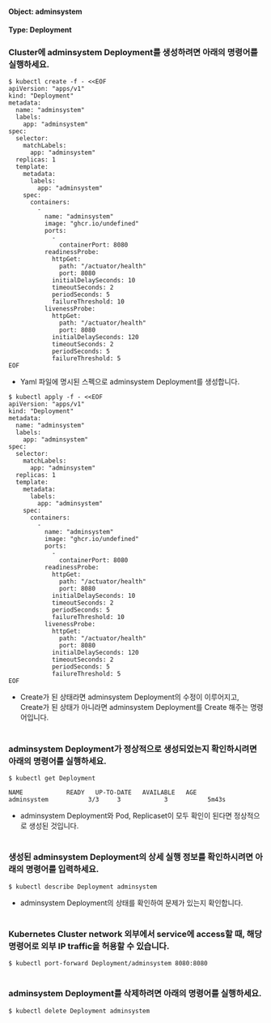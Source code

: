 
#### Object: adminsystem
#### Type: Deployment

### Cluster에 adminsystem Deployment를 생성하려면 아래의 명령어를 실행하세요.

```
$ kubectl create -f - <<EOF 
apiVersion: "apps/v1"
kind: "Deployment"
metadata: 
  name: "adminsystem"
  labels: 
    app: "adminsystem"
spec: 
  selector: 
    matchLabels: 
      app: "adminsystem"
  replicas: 1
  template: 
    metadata: 
      labels: 
        app: "adminsystem"
    spec: 
      containers: 
        - 
          name: "adminsystem"
          image: "ghcr.io/undefined"
          ports: 
            - 
              containerPort: 8080
          readinessProbe: 
            httpGet: 
              path: "/actuator/health"
              port: 8080
            initialDelaySeconds: 10
            timeoutSeconds: 2
            periodSeconds: 5
            failureThreshold: 10
          livenessProbe: 
            httpGet: 
              path: "/actuator/health"
              port: 8080
            initialDelaySeconds: 120
            timeoutSeconds: 2
            periodSeconds: 5
            failureThreshold: 5
EOF
```
- Yaml 파일에 명시된 스펙으로 adminsystem Deployment를 생성합니다.

```
$ kubectl apply -f - <<EOF 
apiVersion: "apps/v1"
kind: "Deployment"
metadata: 
  name: "adminsystem"
  labels: 
    app: "adminsystem"
spec: 
  selector: 
    matchLabels: 
      app: "adminsystem"
  replicas: 1
  template: 
    metadata: 
      labels: 
        app: "adminsystem"
    spec: 
      containers: 
        - 
          name: "adminsystem"
          image: "ghcr.io/undefined"
          ports: 
            - 
              containerPort: 8080
          readinessProbe: 
            httpGet: 
              path: "/actuator/health"
              port: 8080
            initialDelaySeconds: 10
            timeoutSeconds: 2
            periodSeconds: 5
            failureThreshold: 10
          livenessProbe: 
            httpGet: 
              path: "/actuator/health"
              port: 8080
            initialDelaySeconds: 120
            timeoutSeconds: 2
            periodSeconds: 5
            failureThreshold: 5
EOF
```
- Create가 된 상태라면 adminsystem Deployment의 수정이 이루어지고, Create가 된 상태가 아니라면 adminsystem Deployment를 Create 해주는 명령어입니다.  
#

### adminsystem Deployment가 정상적으로 생성되었는지 확인하시려면 아래의 명령어를 실행하세요.

```
$ kubectl get Deployment

NAME            READY   UP-TO-DATE   AVAILABLE   AGE
adminsystem           3/3     3            3           5m43s

```
- adminsystem Deployment와 Pod, Replicaset이 모두 확인이 된다면 정상적으로 생성된 것입니다.
#

### 생성된 adminsystem Deployment의 상세 실행 정보를 확인하시려면 아래의 명령어를 입력하세요.

```
$ kubectl describe Deployment adminsystem
```
- adminsystem Deployment의 상태를 확인하여 문제가 있는지 확인합니다. 
#

### Kubernetes Cluster network 외부에서 service에 access할 때, 해당 명령어로 외부 IP traffic을 허용할 수 있습니다.

```
$ kubectl port-forward Deployment/adminsystem 8080:8080
```
#

### adminsystem Deployment를 삭제하려면 아래의 명령어를 실행하세요.

```
$ kubectl delete Deployment adminsystem
```
#

